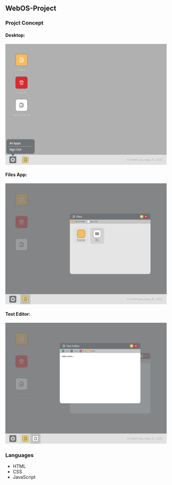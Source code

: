 ## WebOS-Project

### Projct Concept

#### Desktop:

![plot](./project-planning/Desktop.jpg)

#### Files App:

![plot](./project-planning/Files_App.jpg)

#### Test Editor:

![plot](./project-planning/Text_Editor.jpg)

### Languages
- HTML
- CSS
- JavaScript
